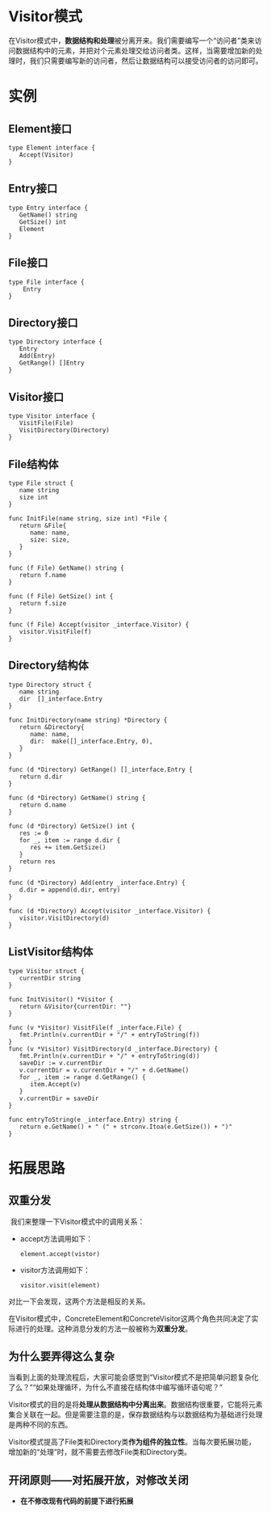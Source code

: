 # Visitor模式

​	在Visitor模式中，**数据结构和处理**被分离开来。我们需要编写一个“访问者”类来访问数据结构中的元素，并把对个元素处理交给访问者类。这样，当需要增加新的处理时，我们只需要编写新的访问者，然后让数据结构可以接受访问者的访问即可。

# 实例

## Element接口

```golang
type Element interface {
   Accept(Visitor)
}
```

## Entry接口

```golang
type Entry interface {
   GetName() string
   GetSize() int
   Element
}
```

## File接口

```golang
type File interface {
	Entry
}
```

## Directory接口

```golang
type Directory interface {
   Entry
   Add(Entry)
   GetRange() []Entry
}
```

## Visitor接口

```golang
type Visitor interface {
   VisitFile(File)
   VisitDirectory(Directory)
}
```

## File结构体

```golang
type File struct {
   name string
   size int
}

func InitFile(name string, size int) *File {
   return &File{
      name: name,
      size: size,
   }
}

func (f File) GetName() string {
   return f.name
}

func (f File) GetSize() int {
   return f.size
}

func (f File) Accept(visitor _interface.Visitor) {
   visitor.VisitFile(f)
}
```

## Directory结构体

```golang
type Directory struct {
   name string
   dir  []_interface.Entry
}

func InitDirectory(name string) *Directory {
   return &Directory{
      name: name,
      dir:  make([]_interface.Entry, 0),
   }
}

func (d *Directory) GetRange() []_interface.Entry {
   return d.dir
}

func (d *Directory) GetName() string {
   return d.name
}

func (d *Directory) GetSize() int {
   res := 0
   for _, item := range d.dir {
      res += item.GetSize()
   }
   return res
}

func (d *Directory) Add(entry _interface.Entry) {
   d.dir = append(d.dir, entry)
}

func (d *Directory) Accept(visitor _interface.Visitor) {
   visitor.VisitDirectory(d)
}
```

## ListVisitor结构体

```golang
type Visitor struct {
   currentDir string
}

func InitVisitor() *Visitor {
   return &Visitor{currentDir: ""}
}

func (v *Visitor) VisitFile(f _interface.File) {
   fmt.Println(v.currentDir + "/" + entryToString(f))
}
func (v *Visitor) VisitDirectory(d _interface.Directory) {
   fmt.Println(v.currentDir + "/" + entryToString(d))
   saveDir := v.currentDir
   v.currentDir = v.currentDir + "/" + d.GetName()
   for _, item := range d.GetRange() {
      item.Accept(v)
   }
   v.currentDir = saveDir
}

func entryToString(e _interface.Entry) string {
   return e.GetName() + " (" + strconv.Itoa(e.GetSize()) + ")"
}
```

# 拓展思路

## 双重分发

​	我们来整理一下Visitor模式中的调用关系：

* accept方法调用如下：

  `element.accept(vistor)`

* visitor方法调用如下：

  `visitor.visit(element)`

对比一下会发现，这两个方法是相反的关系。

​	在Visitor模式中，ConcreteElement和ConcreteVisitor这两个角色共同决定了实际进行的处理。这种消息分发的方法一般被称为**双重分发**。

## 为什么要弄得这么复杂

​	当看到上面的处理流程后，大家可能会感觉到“Visitor模式不是把简单问题复杂化了么？”“如果处理循环，为什么不直接在结构体中编写循环语句呢？”

​	Visitor模式的目的是将**处理从数据结构中分离出来**。数据结构很重要，它能将元素集合关联在一起。但是需要注意的是，保存数据结构与以数据结构为基础进行处理是两种不同的东西。

​	Visitor模式提高了File类和Directory类**作为组件的独立性**。当每次要拓展功能，增加新的“处理”时，就不需要去修改File类和Directory类。

## 开闭原则——对拓展开放，对修改关闭

* **在不修改现有代码的前提下进行拓展**